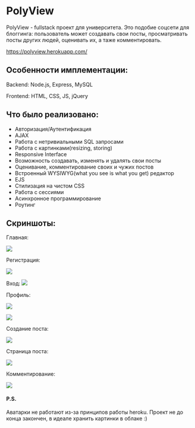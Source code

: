 # PolyView
PolyView - fullstack проект для университета. Это подобие соцсети для блоггинга: пользователь может создавать свои посты, просматривать посты других людей, оценивать их, а таже комментировать.

https://polyview.herokuapp.com/

## Особенности имплементации:
Backend: Node.js, Express, MySQL

Frontend: HTML, CSS, JS, jQuery

## Что было реализовано:
- Авторизация/Аутентификация
- AJAX
- Работа с нетривиальными SQL запросами
- Работа с картинками(resizing, storing)
- Responsive Interface
- Возможность создавать, изменять и удалять свои посты
- Оценивание, комментирование своих и чужих постов
- Встроенный WYSIWYG(what you see is what you get) редактор
- EJS
- Стилизация на чистом CSS
- Работа с сессиями
- Асинхронное программирование
- Роутинг

## Скриншоты:
Главная:

![](https://sun9-27.userapi.com/impg/Vd0D2X4iqwSyGm7nAlE9GAJ6jr4PsSqSSSyAnQ/i5s0HvDDrHk.jpg?size=1919x875&quality=96&sign=b8c326a83006f23eb9ffe7dd454944c3&type=album)

Регистрация:

![](https://sun9-84.userapi.com/impg/xAFVx7IKWOqzCrf-SXyOOz-aFtrFR0byf2-Skg/rlfsLS5vmc8.jpg?size=1919x863&quality=96&sign=fdbbfb6bed1826140b1b8470304b3900&type=album)

Вход:
![](https://sun1-99.userapi.com/impg/cGJtqUCYvO7CO5mFp067AJwd4jeVB9oqP8Gudg/FAj3Sw1p8vo.jpg?size=1919x797&quality=96&sign=7ba555b73d3bf424f6024a759faf951c&type=album)

Профиль:

![](https://sun9-51.userapi.com/impg/QTpH8LuzBpC5DGz_sszMQPY0C76XCPItGb0f3g/KaVcWVJV3Mw.jpg?size=1919x968&quality=96&sign=f9fb0c9db4ca2f9d4c64c332c6290b83&type=album)

![](https://sun1-97.userapi.com/impg/q0-js-grybrkxQhMEFK-O_wnVO4PjfmRcshjFw/roKLHn76aoA.jpg?size=465x898&quality=96&sign=dc1262320ed4edd08716f5ca63d562fb&type=album)

Создание поста:

![](https://sun9-84.userapi.com/impg/tlD0afChuPR0Ob99Te5rhIf_wrHi0iF_3qq2jw/NehbHeEtEAU.jpg?size=1919x632&quality=96&sign=2bd12879efbac1a75ff3eb83ccc03f78&type=album)

Страница поста:

![](https://sun9-15.userapi.com/impg/4NIN6ENRLpxZZZpN-n1Pu7DIqnGHTxYFb5XFgA/X3mOb3I_vIo.jpg?size=1919x875&quality=96&sign=aecc616e661ca59c73750afd54835656&type=album)

Комментирование:

![](https://sun9-22.userapi.com/impg/tG0G0cOQHwH0xEUsqp4gUsB6cm0zeqzHQwtnxw/TnB8Nt8IN3U.jpg?size=1919x879&quality=96&sign=b831ba5cb6d279bcb15fd8cfc7a53936&type=album)

#### P.S.
Аватарки не работают из-за принципов работы heroku. Проект не до конца закончен, в идеале хранить картинки в облаке :)
